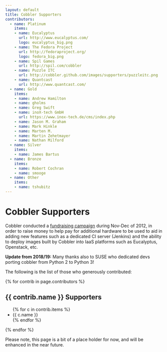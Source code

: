 ```yaml
---
layout: default
title: Cobbler Supporters
contributors:
  - name: Platinum
    items:
    - name: Eucalyptus
      url: http://www.eucalyptus.com/
      logo: eucalyptus_big.png
    - name: The Fedora Project
      url: http://fedoraproject.org/
      logo: fedora_big.png
    - name: Spil Games 
      url: http://spil.com/cobbler
    - name: Puzzle ITC
      url: http://cobbler.github.com/images/supporters/puzzleitc.png
    - name: Quantcast
      url: http://www.quantcast.com/
  - name: Gold
    items:
    - name: Andrew Hamilton
    - name: gholms
    - name: Greg Swift
    - name: inoX-tech GmbH
      url: https://www.inox-tech.de/cms/index.php
    - name: Jason M. Graham
    - name: Mark Hinkle
    - name: Marten M.
    - name: Martin Zehetmayer
    - name: Nathan Milford
  - name: Silver
    items:
    - name: James Bartus
  - name: Bronze
    items:
    - name: Robert Cochran
    - name: smooge
  - name: Other
    items:
    - name: tshubitz
---
```


# Cobbler Supporters

Cobbler conducted a [fundraising campaign](https://www.indiegogo.com/projects/cobbler-2-4-0-and-beyond#/) during
Nov-Dec of 2012, in order to raise money to help pay for additional hardware to be used to aid in adding new features
such as a dedicated CI server (Jenkins) and the ability to deploy images built by Cobbler into IaaS platforms such as
Eucalyptus, Openstack, etc.

**Update from 2018/19:** Many thanks also to SUSE who dedicated devs porting cobbler from Python 2 to Python 3!

The following is the list of those who generously contributed:

{% for contrib in page.contributors %}
<h2>{{ contrib.name }} Supporters</h2>
 <ul>
 {% for c in contrib.items %}
   <li>{{ c.name }}</li>
 {% endfor %}
 </ul>
{% endfor %}

Please note, this page is a bit of a place holder for now, and will be enhanced in the near future.
